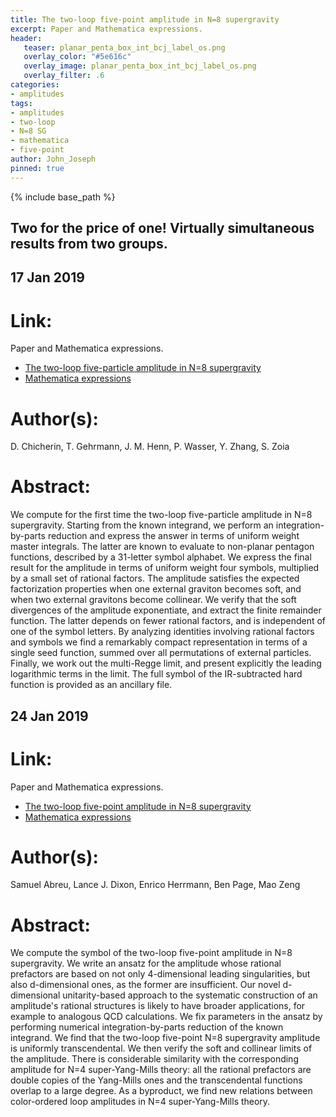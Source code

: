 ```yaml
---
title: The two-loop five-point amplitude in N=8 supergravity
excerpt: Paper and Mathematica expressions.
header:
   teaser: planar_penta_box_int_bcj_label_os.png
   overlay_color: "#5e616c"
   overlay_image: planar_penta_box_int_bcj_label_os.png
   overlay_filter: .6
categories:
- amplitudes
tags:
- amplitudes
- two-loop
- N=8 SG
- mathematica
- five-point
author: John_Joseph
pinned: true
---
```

{% include base_path %}
## Two for the price of one!  Virtually simultaneous results from two groups.

## 17 Jan 2019

# Link:
Paper and Mathematica expressions.
  * [The two-loop five-particle amplitude in N=8 supergravity](https://arxiv.org/abs/1901.05932)
  * [Mathematica expressions](https://arxiv.org/src/1901.005932/anc)

# Author(s):
D. Chicherin, T. Gehrmann, J. M. Henn, P. Wasser, Y. Zhang, S. Zoia

# Abstract:
We compute for the first time the two-loop five-particle amplitude in N=8 supergravity. Starting from the known integrand, we perform an integration-by-parts reduction and express the answer in terms of uniform weight master integrals. The latter are known to evaluate to non-planar pentagon functions, described by a 31-letter symbol alphabet. We express the final result for the amplitude in terms of uniform weight four symbols, multiplied by a small set of rational factors. The amplitude satisfies the expected factorization properties when one external graviton becomes soft, and when two external gravitons become collinear. We verify that the soft divergences of the amplitude exponentiate, and extract the finite remainder function. The latter depends on fewer rational factors, and is independent of one of the symbol letters. By analyzing identities involving rational factors and symbols we find a remarkably compact representation in terms of a single seed function, summed over all permutations of external particles. Finally, we work out the multi-Regge limit, and present explicitly the leading logarithmic terms in the limit. The full symbol of the IR-subtracted hard function is provided as an ancillary file.

## 24 Jan 2019

# Link:
Paper and Mathematica expressions.
  * [The two-loop five-point amplitude in N=8 supergravity](https://arxiv.org/abs/1901.08563/)
  * [Mathematica expressions](https://arxiv.org/src/1901.08563/anc)

# Author(s):
Samuel Abreu, Lance J. Dixon, Enrico Herrmann, Ben Page, Mao Zeng

# Abstract:
We compute the symbol of the two-loop five-point amplitude in N=8 supergravity. We write an ansatz for the amplitude whose rational prefactors are based on not only 4-dimensional leading singularities, but also d-dimensional ones, as the former are insufficient. Our novel d-dimensional unitarity-based approach to the systematic construction of an amplitude's rational structures is likely to have broader applications, for example to analogous QCD calculations. We fix parameters in the ansatz by performing numerical integration-by-parts reduction of the known integrand. We find that the two-loop five-point N=8 supergravity amplitude is uniformly transcendental. We then verify the soft and collinear limits of the amplitude. There is considerable similarity with the corresponding amplitude for N=4 super-Yang-Mills theory: all the rational prefactors are double copies of the Yang-Mills ones and the transcendental functions overlap to a large degree. As a byproduct, we find new relations between color-ordered loop amplitudes in N=4 super-Yang-Mills theory.

